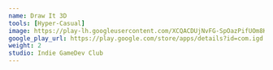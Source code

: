 ```yaml
---
name: Draw It 3D
tools: [Hyper-Casual]
image: https://play-lh.googleusercontent.com/XCQACDUjNvFG-SpOazPifUOm8Kr4LKE7vK70EQAXBWMErQ8qgJAxBPtuC-7zHNdqjA=w240-h480-rw
google_play_url: https://play.google.com/store/apps/details?id=com.igd.mosaic
weight: 2
studio: Indie GameDev Club
---
```

